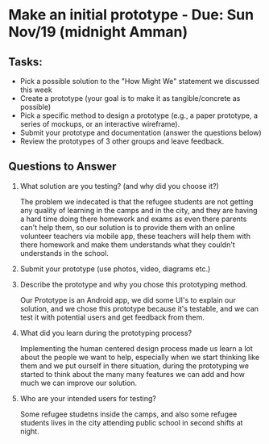 # Make an initial prototype - Due: Sun Nov/19 (midnight Amman)

## Tasks:

* Pick a possible solution to the "How Might We" statement we discussed this week
* Create a prototype (your goal is to make it as tangible/concrete as possible)
* Pick a specific method to design a prototype (e.g., a paper prototype, a series of mockups, or an interactive wireframe). 
* Submit your prototype and documentation (answer the questions below)
* Review the prototypes of 3 other groups and leave feedback. 

## Questions to Answer

1. What solution are you testing? (and why did you choose it?) 

    The problem we indecated is that the refugee students are not getting any quality of learning in the camps and in the city, 
    and they are having a hard time doing there homework and exams as even there parents can't help them, so our solution is to provide them with an online volunteer
    teachers via mobile app, these teachers will help them with there homework and make them understands what they couldn't understands in the school.

2. Submit your prototype (use photos, video, diagrams etc.)

3. Describe the prototype and why you chose this prototyping method.    

    Our Prototype is an Android app, we did some UI's to explain our solution, and we chose this prototype because it's testable,
    and we can test it with potential users and get feedback from them. 

4. What did you learn during the prototyping process?

    Implementing the human centered design process made us learn a lot about the people we want to help,
    especially when we start thinking like them and we put ourself in there situation, 
    during the prototyping we started to think about the many many features we can add and how much we can improve our solution.


5. Who are your intended users for testing?


    Some refugee studetns inside the camps, and also some refugee students lives in the city attending public school in second shifts at night.